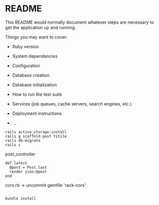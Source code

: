 # README

This README would normally document whatever steps are necessary to get the
application up and running.

Things you may want to cover:

- Ruby version

- System dependencies

- Configuration

- Database creation

- Database initialization

- How to run the test suite

- Services (job queues, cache servers, search engines, etc.)

- Deployment instructions

- ...

```
rails active_storage:install
rails g scaffold post titile
rails db:migrate
rails s
```

post_controller

```
def latest
  @post = Post.last
  render json:@post
end
```

cors.rb -> uncommit
gemfile 'rack-cors'

```

bundle install
```
